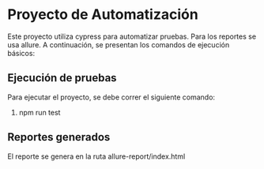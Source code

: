 # Proyecto de Automatización

Este proyecto utiliza cypress para automatizar pruebas. Para los reportes se usa allure. A continuación, se presentan los comandos de ejecución básicos:

## Ejecución de pruebas

Para ejecutar el proyecto, se debe correr el siguiente comando:

1. npm run test


## Reportes generados

El reporte se genera en la ruta allure-report/index.html